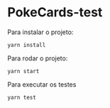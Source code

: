 # PokeCards-test

Para instalar o projeto:
```
yarn install
```

Para rodar o projeto:
```
yarn start
```

Para executar os testes
```
yarn test
```